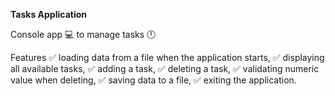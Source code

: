 **Tasks Application**

Console app 💻 to manage tasks 🕛

Features
✅ loading data from a file when the application starts,
✅ displaying all available tasks,
✅ adding a task,
✅ deleting a task,
✅ validating numeric value when deleting,
✅ saving data to a file,
✅ exiting the application.
